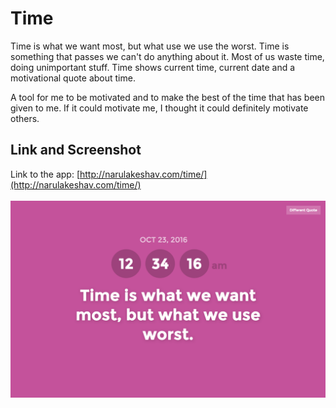 # Time
Time is what we want most, but what use we use the worst. Time is something that passes we can't do anything about it. Most of us waste time, doing unimportant stuff. Time shows current time, current date and a motivational quote about time.

A tool for me to be motivated and to make the best of the time that has been given to me. If it could motivate me, I thought it could definitely motivate others.

## Link and Screenshot
Link to the app: [http://narulakeshav.com/time/](http://narulakeshav.com/time/)
<br><br>
![Screenshot](./images/screenshot.png)